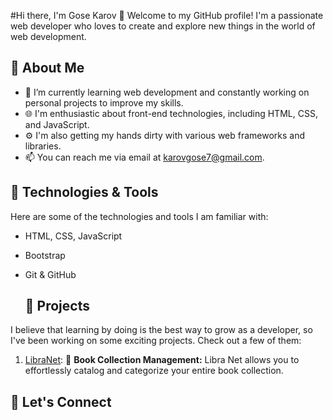 #Hi there, I'm Gose Karov 👋
Welcome to my GitHub profile! I'm a passionate web developer who loves to create and explore new things in the world of web development.
## 🌱 About Me
- 🔭 I’m currently learning web development and constantly working on personal projects to improve my skills.
- 🌐 I'm enthusiastic about front-end technologies, including HTML, CSS, and JavaScript.
- ⚙️ I'm also getting my hands dirty with various web frameworks and libraries.
- 📫 You can reach me via email at karovgose7@gmail.com.

##  🔧 Technologies & Tools

Here are some of the technologies and tools I am familiar with:

- HTML, CSS, JavaScript
- Bootstrap
- Git & GitHub

  ## 🌟 Projects

I believe that learning by doing is the best way to grow as a developer, so I've been working on some exciting projects. Check out a few of them:

1. [LibraNet]([link-to-project1](https://github.com/karovgose/libra-net)): 📖 **Book Collection Management:** Libra Net allows you to effortlessly catalog and categorize your entire book collection. 


## 🤝 Let's Connect


